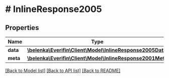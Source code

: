 # # InlineResponse2005

## Properties

Name | Type | Description | Notes
------------ | ------------- | ------------- | -------------
**data** | [**\belenka\Everifin\Client\Model\InlineResponse2005Data**](InlineResponse2005Data.md) |  | [optional]
**meta** | [**\belenka\Everifin\Client\Model\InlineResponse2001Meta**](InlineResponse2001Meta.md) |  | [optional]

[[Back to Model list]](../../README.md#models) [[Back to API list]](../../README.md#endpoints) [[Back to README]](../../README.md)
